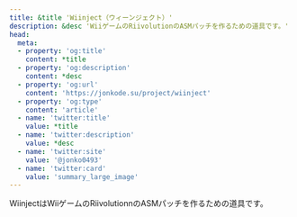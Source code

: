 ```yaml
---
title: &title 'Wiinject（ウィーンジェクト）'
description: &desc 'WiiゲームのRiivolutionのASMパッチを作るための道具です。'
head:
  meta:
  - property: 'og:title'
    content: *title
  - property: 'og:description'
    content: *desc
  - property: 'og:url'
    content: 'https://jonkode.su/project/wiinject'
  - property: 'og:type'
    content: 'article'
  - name: 'twitter:title'
    value: *title
  - name: 'twitter:description'
    value: *desc
  - name: 'twitter:site'
    value: '@jonko0493'
  - name: 'twitter:card'
    value: 'summary_large_image'
---
```


WiinjectはWiiゲームのRiivolutionnのASMパッチを作るための道具です。